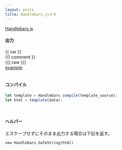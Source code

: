 ```yaml
---
layout: posts
title: Handlebars.jsメモ
---
```

[Handlebars.js](http://handlebarsjs.com/)  

#### 出力
\{\{ var \}\}  
\{\{! comment \}\}  
\{\{\{ raw \}\}\}  
[example](http://jsdo.it/38elements/handlebarsjs-1)  
<br>

#### コンパイル

```javascript
let template = Handlebars.compile(template_source);
let html = template(data);
```
<br>

#### ヘルパー

エスケープせずにそのまま出力する場合は下記を返す。

```
new Handlebars.SafeString(html)
```
<br>
